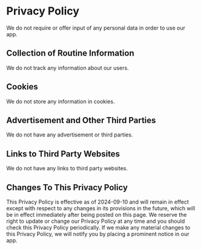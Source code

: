 # Privacy Policy
We do not require or offer input of any personal data in order to use our app.

## Collection of Routine Information
We do not track any information about our users.


## Cookies
We do not store any information in cookies.


## Advertisement and Other Third Parties
We do not have any advertisement or third parties.


## Links to Third Party Websites
We do not have any links to third party websites.

## Changes To This Privacy Policy
This Privacy Policy is effective as of 2024-09-10 and will remain in effect except with respect to any changes in its provisions in the future, which will be in effect immediately after being posted on this page.
We reserve the right to update or change our Privacy Policy at any time and you should check this Privacy Policy periodically. If we make any material changes to this Privacy Policy, we will notify you by placing a prominent notice in our app.
